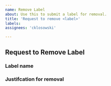 ```yaml
---
name: Remove Label
about: Use this to submit a label for removal.
title: 'Request to remove <label>'
labels: 
assignees: 'cklosowski'

---
```


## Request to Remove Label
### Label name

### Justifcation for removal